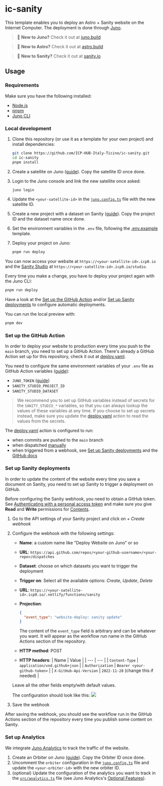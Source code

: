 # ic-sanity

This template enables you to deploy an Astro + Sanity website on the Internet Computer. The deployment is done through [Juno](https://juno.build/).

> 🌟 **New to Juno?** Check it out at [juno.build](https://juno.build/)

> 🚀 **New to Astro?** Check it out at [astro.build](https://astro.build/)

> 🎯 **New to Sanity?** Check it out at [sanity.io](https://sanity.io/)

## Usage

### Requirements

Make sure you have the following installed:

- [Node.js](https://nodejs.org/en/download/)
- [pnpm](https://pnpm.io/)
- [Juno CLI](https://juno.build/docs/miscellaneous/cli)

### Local development

1. Clone this repository (or use it as a template for your own project) and install dependencies:

   ```bash
   git clone https://github.com/ICP-HUB-Italy-Ticino/ic-sanity.git
   cd ic-sanity
   pnpm install
   ```

2. Create a satellite on Juno ([guide](https://juno.build/docs/create-a-satellite)). Copy the satellite ID once done.
3. Login to the Juno console and link the new satellite once asked:

   ```bash
   juno login
   ```

4. Update the `<your-satellite-id>` in the [`juno.config.ts`](./juno.config.ts) file with the new satellite ID.
5. Create a new project with a dataset on Sanity ([guide](https://www.sanity.io/docs/getting-started-with-sanity)). Copy the project ID and the dataset name once done.
6. Set the environment variables in the `.env` file, following the [.env.example](./.env.example) template.
7. Deploy your project on Juno:
   ```bash
   pnpm run deploy
   ```

You can now access your website at `https://<your-satellite-id>.icp0.io` and the [Sanity Studio](https://www.sanity.io/studio) at `https://<your-satellite-id>.icp0.io/studio`.

Every time you make a change, you have to deploy your project again with the Juno CLI:

```bash
pnpm run deploy
```

Have a look at the [Set up the GitHub Action](#set-up-the-github-action) and/or [Set up Sanity deployments](#set-up-sanity-deployments) to configure automatic deployments.

You can run the local preview with:

```bash
pnpm dev
```

### Set up the GitHub Action

In order to deploy your website to production every time you push to the `main` branch, you need to set up a GitHub Action. There's already a GitHub Action set up for this repository, check it out at [deploy.yaml](./.github/workflows/deploy.yaml).

You need to configure the same environment variables of your `.env` file as GitHub Action variables ([guide](https://docs.github.com/en/actions/writing-workflows/choosing-what-your-workflow-does/store-information-in-variables)):

- `JUNO_TOKEN` ([guide](https://juno.build/docs/guides/github-actions))
- `SANITY_STUDIO_PROJECT_ID`
- `SANITY_STUDIO_DATASET`

> We recommend you to set up GitHub variables instead of secrets for the `SANITY_STUDIO_*` variables, so that you can always lookup the values of these variables at any time. If you choose to set up secrets instead, make sure you update the [deploy.yaml](./.github/workflows/deploy.yaml) action to read the values from the secrets.

The [deploy.yaml](./.github/workflows/deploy.yaml) action is configured to run:

- when commits are pushed to the `main` branch
- when dispatched [manually](https://docs.github.com/en/actions/managing-workflow-runs-and-deployments/managing-workflow-runs/manually-running-a-workflow)
- when triggered from a webhook, see [Set up Sanity deployments](#set-up-sanity-deployments) and the [GitHub docs](https://docs.github.com/en/actions/writing-workflows/choosing-when-your-workflow-runs/events-that-trigger-workflows#repository_dispatch)

### Set up Sanity deployments

In order to update the content of the website every time you save a document on Sanity, you need to set up Sanity to trigger a deployment on GitHub.

Before configuring the Sanity webhook, you need to obtain a GitHub token. See [Authenticating with a personal access token](https://docs.github.com/en/rest/authentication/authenticating-to-the-rest-api?apiVersion=2022-11-28#authenticating-with-a-personal-access-token) and make sure you give **Read** and **Write** permissions for [Contents](https://docs.github.com/en/rest/authentication/permissions-required-for-fine-grained-personal-access-tokens?apiVersion=2022-11-28#repository-permissions-for-contents).

1. Go to the API settings of your Sanity project and click on _+ Create webhook_
2. Configure the webhook with the following settings:

   - **Name**: a custom name like "Deploy Website on Juno" or so
   - **URL**: `https://api.github.com/repos/<your-github-username>/<your-repo>/dispatches`
   - **Dataset**: choose on which datasets you want to trigger the deployment
   - **Trigger on**: Select all the available options: _Create_, _Update_, _Delete_
   - **URL**: `https://<your-satellite-id>.icp0.io/.netlify/functions/sanity`
   - **Projection**:

     ```json
     {
       "event_type": "website-deploy: sanity update"
     }
     ```

     The content of the `event_type` field is arbitrary and can be whatever you want. It will appear as the workflow run name in the GitHub Actions section of the repository.

   - **HTTP method**: POST
   - **HTTP headers**:
     | Name | Value |
     | --- | --- |
     | `Content-Type` | `application/vnd.github+json` |
     | `Authorization` | `Bearer <your-github-token>` |
     | `X-GitHub-Api-Version` | `2022-11-28` (change this if needed) |

   Leave all the other fields empty/with default values.

   The configuration should look like this:
   ![](./docs/sanity-webhook-config.png)

3. Save the webhook

After saving the webhook, you should see the workflow run in the GitHub Actions section of the repository every time you publish some content on Sanity.

### Set up Analytics

We integrate [Juno Analytics](https://juno.build/docs/build/analytics) to track the traffic of the website.

1. Create an Orbiter on Juno ([guide](https://juno.build/docs/build/analytics/setup#getting-started)). Copy the Orbiter ID once done.
2. Uncomment the `orbiter` configuration in the [`juno.config.ts`](./juno.config.ts) file and update the `<your-orbiter-id>` with the new orbiter ID.
3. (optional) Update the configuration of the analytics you want to track in the [`src/analytics.ts`](./src/analytics.ts) file (see Juno Analytics's [Optional Features](https://juno.build/docs/build/analytics/setup#optional-features)).
